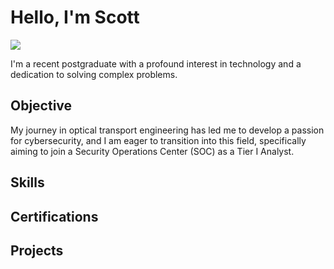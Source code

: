 # Hello, I'm Scott
<a href="https://www.linkedin.com/in/scott-cegielski-9012732b4"><img src="https://img.shields.io/badge/ -LinkedIn-0072b1?&style=for-the-badge&logo=linkedin&logoColor=white" /></a>

I'm a recent postgraduate with a profound interest in technology and a dedication to solving complex problems.


## Objective 

My journey in optical transport engineering has led me to develop a passion for cybersecurity, and I am eager to transition into this field, specifically aiming to join a Security Operations Center (SOC) as a Tier I Analyst.

## Skills

## Certifications

## Projects

